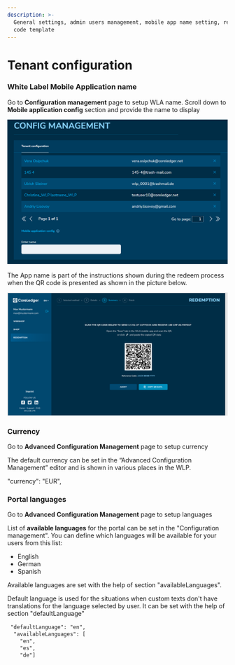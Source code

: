 ```yaml
---
description: >-
  General settings, admin users management, mobile app name setting, reference
  code template
---
```


# Tenant configuration

### White Label Mobile Application name

Go to **Configuration management** page to setup WLA name. Scroll down to **Mobile application config** section and provide the name to display

![](<../../.gitbook/assets/image (1) (1).png>)

The App name is part of the instructions shown during the redeem process when the QR code is presented as shown in the picture below.

![QR code scanning for redemption](<../../.gitbook/assets/image (11).png>)

### Currency

Go to **Advanced** **Configuration Management** page to setup currency

The default currency can be set in the “Advanced Configuration Management” editor and is shown in various places in the WLP.&#x20;

"currency": "EUR",

### Portal languages

Go to **Advanced** **Configuration Management** page to setup languages

List of **available languages** for the portal can be set in the "Configuration management". You can define which languages will be available for your users from this list:&#x20;

* English
* German
* Spanish

Available languages are set with the help of section "availableLanguages".&#x20;

Default language is used for the situations when custom texts don't have translations for the language selected by user. It can be set with the help of section "defaultLanguage"

```
 "defaultLanguage": "en",
  "availableLanguages": [
    "en",
    "es",
    "de"]
```
